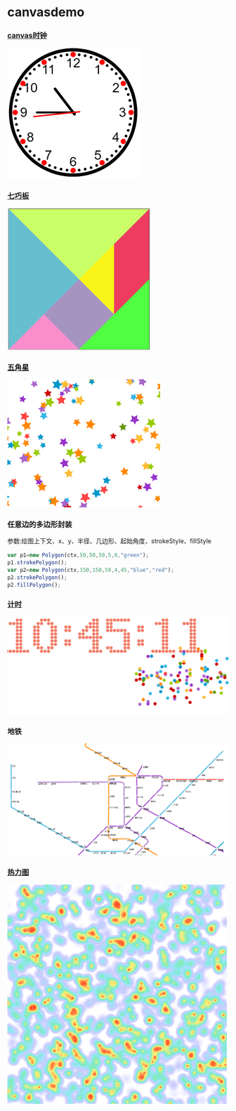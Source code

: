 # canvasdemo
### [canvas时钟](https://GeoLibra.github.io/canvasdemo/canvasclock.html)  
![avatar](./img/clock.png)
### [七巧板](https://GeoLibra.github.io/canvasdemo/tangram.html)  
![avatar](./img/tangram.png)
### [五角星](https://GeoLibra.github.io/canvasdemo/star.html)
![avatar](./img/star.png)
### 任意边的多边形封装
参数:绘图上下文、x、y、半径、几边形、起始角度、strokeStyle、fillStyle
```javascript
var p1=new Polygon(ctx,50,50,50,5,0,"green");
p1.strokePolygon();
var p2=new Polygon(ctx,150,150,50,4,45,"blue","red");
p2.strokePolygon();
p2.fillPolygon();
```
### [计时](https://GeoLibra.github.io/canvasdemo/count_down/index.html)
![avatar](./img/time.png)
### 地铁  
![avatar](./img/subway.png)
### [热力图](https://GeoLibra.github.io/canvasdemo/heatmap.html)
![avatar](./img/heatmap.png)
